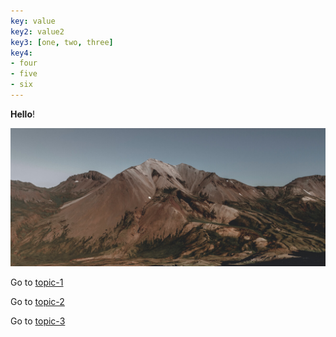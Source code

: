 ```yaml
---
key: value
key2: value2
key3: [one, two, three]
key4:
- four
- five
- six
---
```


**Hello**!

![](images/mountain.jpg ':class=banner-image')

Go to [topic-1](topic-1.md)

Go to [topic-2](my-folder/topic-2.md)

Go to [topic-3](my-folder-2/topic-3.md)

